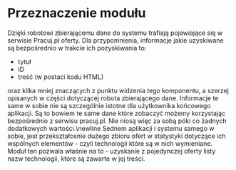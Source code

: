 # Przeznaczenie modułu

Dzięki robotowi zbierającemu dane do systemu trafiają pojawiające się 
w serwisie Pracuj.pl oferty. Dla przypomnienia, informacje jakie
uzyskiwane są bezpośrednio w trakcie ich pozyskiwania to:

+ tytuł
+ ID
+ treść (w postaci kodu HTML)

oraz kilka mniej znaczących z punktu widzenia tego komponentu, a szerzej opisanych w części dotyczącej
robota zbierającego dane.
Informacje te same w sobie nie są szczególnie istotne dla użytkownika końcowego aplikacji.
Są to bowiem te same dane które zobaczyć możemy korzystając bezpośrednio z serwisu pracuj.pl. Nie niosą
więc za sobą póki co żadnych dodatkowych wartości.\newline
Sednem aplikacji i systemu samego w sobie, jest przekształcenie dużego zbioru ofert w statystyki dotyczące ich wspólnych
elementów - czyli technologii które są w nich wymieniane. Moduł ten pozwala właśnie na to -
uzyskanie z pojedynczej oferty listy nazw technologii, które są zawarte w jej treści.
